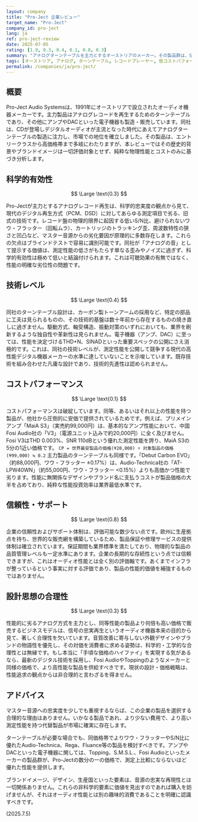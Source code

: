 ```yaml
---
layout: company
title: "Pro-Ject 企業レビュー"
target_name: "Pro-Ject"
company_id: pro-ject
lang: ja
ref: pro-ject-review
date: 2025-07-05
rating: [1.9, 0.3, 0.4, 0.1, 0.8, 0.3]
summary: "アナログターンテーブルを主力とするオーストリアのメーカー。その製品群は、S/N比、ワウ・フラッター、歪率といった客観的な忠実度指標において、現代の標準的なデジタル再生方式に著しく劣ります。また、同性能は中国製の競合製品によって数分の一のコストで実現可能であり、コストパフォーマンスは極めて低いと評価せざるを得ません。設計思想も性能追求の合理性を欠いており、選択する積極的な理由を見出すのは困難です。"
tags: [オーストリア, アナログ, ターンテーブル, レコードプレーヤー, 低コストパフォーマンス]
permalink: /companies/ja/pro-ject/
---
```


## 概要

Pro-Ject Audio Systemsは、1991年にオーストリアで設立されたオーディオ機器メーカーです。主力製品はアナログレコードを再生するためのターンテーブルであり、その他にアンプやDACといった電子機器も製造・販売しています。同社は、CDが登場しデジタルオーディオが主流となった時代にあえてアナログターンテーブルの製造に注力し、市場での地位を確立しました。その製品は、エントリークラスから高価格帯まで多岐にわたりますが、本レビューではその歴史的背景やブランドイメージは一切評価対象とせず、純粋な物理性能とコストのみに基づき分析します。

## 科学的有効性

$$ \Large \text{0.3} $$

Pro-Jectが主力とするアナログレコード再生は、科学的忠実度の観点から見て、現代のデジタル再生方式（PCM、DSD）に対してあらゆる測定項目で劣る、旧式の技術です。レコード盤の物理的限界に起因する低いS/N比、避けられないワウ・フラッター（回転ムラ）、カートリッジのトラッキング歪、周波数特性の狭さと凹凸など、マスター音源からの劣化要因が原理的に多数存在します。これらの欠点はブラインドテストで容易に識別可能です。同社が「アナログの音」として提示する価値は、測定性能の低さがもたらす単なる歪みやノイズに過ぎず、科学的有効性は極めて低いと結論付けられます。これは可聴効果の有無ではなく、性能の明確な劣位性の問題です。

## 技術レベル

$$ \Large \text{0.4} $$

同社のターンテーブル設計は、カーボン製トーンアームの採用など、特定の部品に工夫は見られるものの、その技術的基盤は数十年前から存在するものの焼き直しに過ぎません。駆動方式、軸受構造、振動対策のいずれにおいても、業界を刷新するような独自性や革新性は見られません。電子機器（アンプ、DAC）に至っては、性能を決定づけるTHD+N、SINADといった重要スペックの公開にさえ消極的です。これは、同社の技術レベルが、測定性能を公開して競争する現代の高性能デジタル機器メーカーの水準に達していないことを示唆しています。既存技術を組み合わせた凡庸な設計であり、技術的先進性は認められません。

## コストパフォーマンス

$$ \Large \text{0.1} $$

コストパフォーマンスは破綻しています。同等、あるいはそれ以上の性能を持つ製品が、他社から圧倒的に安価で提供されているためです。例えば、プリメインアンプ「MaiA S3」（実売約99,000円）は、基本的なアンプ性能において、中国Fosi Audio社の「V3」（電源ユニット込みで約20,000円）に全く及びません。Fosi V3はTHD 0.003%、SNR 110dBという優れた測定性能を誇り、MaiA S3の5分の1近い価格です。
`CP = 世界最安製品の価格(¥20,000) ÷ 対象製品の価格(¥99,000) ≒ 0.2`
主力製品のターンテーブルも同様です。「Debut Carbon EVO」（約88,000円、ワウ・フラッター ±0.17%）は、Audio-Technica社の「AT-LPW40WN」（約55,000円、ワウ・フラッター <0.15%）よりも高価かつ性能で劣ります。性能に無関係なデザインやブランド名に支払うコストが製品価格の大半を占めており、純粋な性能投資効率は業界最低水準です。

## 信頼性・サポート

$$ \Large \text{0.8} $$

企業の信頼性およびサポート体制は、評価可能な数少ない点です。欧州に生産拠点を持ち、世界的な販売網を構築しているため、製品保証や修理サービスの提供体制は確立されています。保証期間も業界標準を満たしており、物理的な製品の品質管理レベルも一定水準にあります。企業の長期的な存続性という点では信頼できますが、これはオーディオ性能とは全く別の評価軸です。あくまでインフラが整っているという事実に対する評価であり、製品の性能的価値を補強するものではありません。

## 設計思想の合理性

$$ \Large \text{0.3} $$

性能的に劣るアナログ方式を主力とし、同等性能の製品より何倍も高い価格で販売するビジネスモデルは、信号の忠実再生というオーディオ機器本来の目的から見て、著しく合理性を欠いています。音質改善に寄与しない外観デザインやブランドの物語性を優先し、その対価を消費者に求める姿勢は、科学的・工学的な合理性とは無縁です。もし本当に「手頃な価格のハイファイ」を実現する気があるなら、最新のデジタル技術を採用し、Fosi AudioやToppingのようなメーカーと同様の価格で、より高性能な製品を供給すべきです。現状の設計・価格戦略は、性能追求の観点からは非合理的と言わざるを得ません。

## アドバイス

マスター音源への忠実度を少しでも重視するならば、この企業の製品を選択する合理的な理由はありません。いかなる製品であれ、より少ない費用で、より高い測定性能を持つ代替製品が市場に確実に存在します。

ターンテーブルが必要な場合でも、同価格帯でよりワウ・フラッターやS/N比に優れたAudio-Technica、Rega、Fluance等の製品を検討すべきです。アンプやDACといった電子機器に関しては、Topping、S.M.S.L.、Fosi Audioといったメーカーの製品群が、Pro-Jectの数分の一の価格で、測定上比較にならないほど優れた性能を提供します。

ブランドイメージ、デザイン、生産国といった要素は、音源の忠実な再現性とは一切関係ありません。これらの非科学的要素に価値を見出すのであれば購入を妨げませんが、それはオーディオ性能とは別の趣味的消費であることを明確に認識すべきです。

(2025.7.5)
